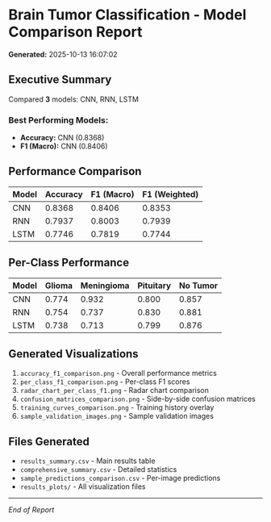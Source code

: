 # Brain Tumor Classification - Model Comparison Report

**Generated:** 2025-10-13 16:07:02

## Executive Summary

Compared **3** models: CNN, RNN, LSTM

### Best Performing Models:
- **Accuracy:** CNN (0.8368)
- **F1 (Macro):** CNN (0.8406)

## Performance Comparison

| Model | Accuracy | F1 (Macro) | F1 (Weighted) |
|-------|----------|------------|---------------|
| CNN | 0.8368 | 0.8406 | 0.8353 |
| RNN | 0.7937 | 0.8003 | 0.7939 |
| LSTM | 0.7746 | 0.7819 | 0.7744 |

## Per-Class Performance

| Model | Glioma | Meningioma | Pituitary | No Tumor |
|-------|--------|------------|-----------|----------|
| CNN | 0.774 | 0.932 | 0.800 | 0.857 |
| RNN | 0.754 | 0.737 | 0.830 | 0.881 |
| LSTM | 0.738 | 0.713 | 0.799 | 0.876 |

## Generated Visualizations

1. `accuracy_f1_comparison.png` - Overall performance metrics
2. `per_class_f1_comparison.png` - Per-class F1 scores
3. `radar_chart_per_class_f1.png` - Radar chart comparison
4. `confusion_matrices_comparison.png` - Side-by-side confusion matrices
5. `training_curves_comparison.png` - Training history overlay
6. `sample_validation_images.png` - Sample validation images

## Files Generated

- `results_summary.csv` - Main results table
- `comprehensive_summary.csv` - Detailed statistics
- `sample_predictions_comparison.csv` - Per-image predictions
- `results_plots/` - All visualization files

---

*End of Report*